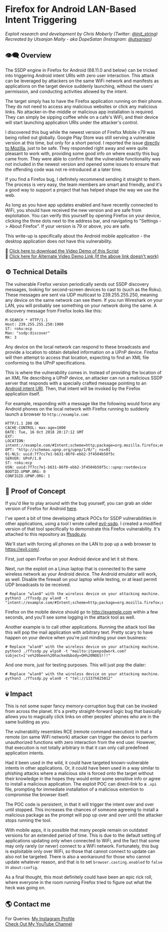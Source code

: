 # Firefox for Android LAN-Based Intent Triggering

*Exploit research and development by Chris Moberly (Twitter: [@init_string](https://twitter.com/init_string))*
<br>*Recreated by Utsanjan Maity - aka DopeSatan (Instagram: [@utsanjan](https://www.instagram.com/utsanjan))*

## 👁️‍🗨️ Overview

The SSDP engine in Firefox for Android (68.11.0 and below) can be tricked into triggering Android intent URIs with zero user interaction.  This attack can be leveraged by attackers on the same WiFi network and manifests as applications on the target device suddenly launching, without the users' permission, and conducting activities allowed by the intent.

The target simply has to have the Firefox application running on their phone. They do not need to access any malicious websites or click any malicious links. No attacker-in-the-middle or malicious app installation is required. They can simply be sipping coffee while on a cafe's WiFi, and their device will start launching application URIs under the attacker's control.

I discovered this bug while the newest version of Firefox Mobile v79 was being rolled out globally. Google Play Store was still serving a vulnerable version at this time, but only for a short period. I reported the issue [directly to Mozilla](https://bugzilla.mozilla.org/show_bug.cgi?id=1659381), just to be safe. They responded right away and were quite pleasant to work with, providing some good info on where exactly this bug came from. They were able to confirm that the vulnerable functionality was not included in the newest version and opened some issues to ensure that the offending code was not re-introduced at a later time.

If you find a Firefox bug, I definitely recommend sending it straight to them. The process is very easy, the team members are smart and friendly, and it's a good way to support a project that has helped shape the way we use the web.

As long as you have app updates enabled and have recently connected to WiFi, you should have received the new version and are safe from exploitation. You can verify this yourself by opening Firefox on your device, clicking the three dots next to the address bar, and navigating to "Settings -> About Firefox". If your version is 79 or above, you are safe.

This write-up is specifically about the Android mobile application - the desktop application does not have this vulnerability.

🔗 [Click here to download the Video Demo of this Script](https://raw.githubusercontent.com/utsanjan/FFSSDP-MITM/main/poc.mp4)
<br>🔗 [Click here for Alternate Video Demo Link (If the above link doesn't work)](https://raw.githubusercontent.com/utsanjan/FFSSDP-MITM/main/poc2.mp4)

## ⚙ Technical Details

The vulnerable Firefox version periodically sends out SSDP discovery messages, looking for second-screen devices to cast to (such as the Roku). These messages are sent via UDP multicast to 239.255.255.250, meaning any device on the same network can see them. If you run Wireshark on your LAN, you will probably see something on your network doing the same. A discovery message from Firefox looks like this:

```
M-SEARCH * HTTP/1.1
Host: 239.255.255.250:1900
ST: roku:ecp
Man: "ssdp:discover"
MX: 3
```

Any device on the local network can respond to these broadcasts and provide a location to obtain detailed information on a UPnP device. Firefox will then attempt to access that location, expecting to find an XML file conforming to the UPnP specifications.

This is where the vulnerability comes in. Instead of providing the location of an XML file describing a UPnP device, an attacker can run a malicious SSDP server that responds with a specially crafted message pointing to an [Android intent URI](https://developer.android.com/training/basics/intents/sending). Then, that intent will be invoked by the Firefox application itself.

For example, responding with a message like the following would force any Android phones on the local network with Firefox running to suddenly launch a browser to `http://example.com`:

```
HTTP/1.1 200 OK
CACHE-CONTROL: max-age=1800
DATE: Tue, 16 Oct 2018 20:17:12 GMT
EXT:
LOCATION: intent://example.com/#Intent;scheme=http;package=org.mozilla.firefox;end
OPT: "http://schemas.upnp.org/upnp/1/0/"; ns=01
01-NLS: uuid:7f7cc7e1-b631-86f0-ebb2-3f4504b58f5c
SERVER: UPnP/1.0
ST: roku:ecp
USN: uuid:7f7cc7e1-b631-86f0-ebb2-3f4504b58f5c::upnp:rootdevice
BOOTID.UPNP.ORG: 0
CONFIGID.UPNP.ORG: 1
```

## 📝 Proof of Concept

If you'd like to play around with the bug yourself, you can grab an older version of Firefox for Android [here](https://archive.mozilla.org/pub/mobile/releases/68.11.0/).

I've spent a bit of time developing attack POCs for SSDP vulnerabilities in other applications, using a tool I wrote called [evil-ssdp](https://github.com/initstring/evil-ssdp). I created a modified version of that tool specifically to demonstrate this Firefox vulnerability. It's attached to this repository as [ffssdp.py](ffssdp.py).

We'll start with forcing all phones on the LAN to pop up a web browser to https://evil.com/.

First, just open Firefox on your Android device and let it sit there.

Next, run the exploit on a Linux laptop that is connected to the same wireless network as your Android device. The Android emulator will work, as well. Disable the firewall on your laptop while testing, or at least permit UDP broadcasts to be received.

```
# Replace "wlan0" with the wireless device on your attacking machine.
python3 ./ffssdp.py wlan0 -t "intent://example.com/#Intent;scheme=http;package=org.mozilla.firefox;end"
```

Firefox on the mobile device should go to http://example.com within a few seconds, and you'll see some logging in the attack tool as well.

Another example is to call other applications. Running the attack tool like this will pop the mail application with arbitrary text. Pretty scary to have happen on your device when you're just minding your own business:

```
# Replace "wlan0" with the wireless device on your attacking machine.
python3 ./ffssdp.py wlps0 -t "mailto:itpeeps@work.com?subject=I've%20been%20hacked&body=OH%20NOES!!!"
```

And one more, just for testing purposes. This will just pop the dialer:

```
# Replace "wlan0" with the wireless device on your attacking machine.
python3 ./ffssdp.py wlan0 -t "tel://1337h825012"
```

## 💀 Impact

This is not some super fancy memory-corruption bug that can be invoked from across the planet. It's a pretty straight-forward logic bug that basically allows you to magically click links on other peoples' phones who are in the same building as you.

The vulnerability resembles RCE (remote command execution) in that a remote (on same WiFi network) attacker can trigger the device to perform unauthorized functions with zero interaction from the end user. However, that execution is not totally arbitrary in that it can only call predefined application intents.

Had it been used in the wild, it could have targeted known-vulnerable intents in other applications. Or, it could have been used in a way similar to phishing attacks where a malicious site is forced onto the target without their knowledge in the hopes they would enter some sensitive info or agree to install a malicious application. The exploit POC can direct-link to a `.xpi` file, prompting for immediate installation of a malicious extention to compromise the browser itself.

The POC code is persistent, in that it will trigger the intent over and over until stopped. This increases the chances of someone agreeing to install a malicious package as the prompt will pop up over and over until the attacker stops running the tool.

With mobile apps, it is possible that many people remain on outdated versions for an extended period of time. This is due to the default setting of applications updating only when connected to WiFi, and the fact that some may only rarely (or never) connect to a WiFi network. Fortunately, this bug is exploitable only over WiFi, so those that cannot connect to update can also not be targeted. There is also a workaround for those who cannot update whatever reason, and that is to set `browser.casting.enabled` to `false` in `about:config`.

As a final thought, this most definitely could have been an epic rick roll,
<br>where everyone in the room running Firefox tried to figure out what the heck was going on.

## 🌎 Contact me  

For Queries: [My Instagram Profile](https://www.instagram.com/utsanjan/)  
[Check Out My YouTube Channel](https://www.youtube.com/DopeSatan)
